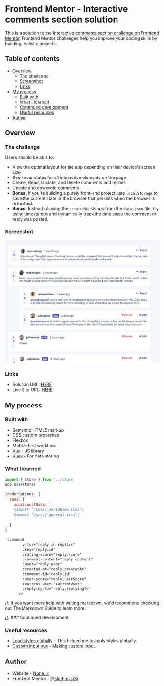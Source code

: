 # Frontend Mentor - Interactive comments section solution

This is a solution to the [Interactive comments section challenge on Frontend Mentor](https://www.frontendmentor.io/challenges/interactive-comments-section-iG1RugEG9). Frontend Mentor challenges help you improve your coding skills by building realistic projects. 

## Table of contents

- [Overview](#overview)
  - [The challenge](#the-challenge)
  - [Screenshot](#screenshot)
  - [Links](#links)
- [My process](#my-process)
  - [Built with](#built-with)
  - [What I learned](#what-i-learned)
  - [Continued development](#continued-development)
  - [Useful resources](#useful-resources)
- [Author](#author)


## Overview

### The challenge

Users should be able to:

- View the optimal layout for the app depending on their device's screen size
- See hover states for all interactive elements on the page
- Create, Read, Update, and Delete comments and replies
- Upvote and downvote comments
- **Bonus**: If you're building a purely front-end project, use `localStorage` to save the current state in the browser that persists when the browser is refreshed.
- **Bonus**: Instead of using the `createdAt` strings from the `data.json` file, try using timestamps and dynamically track the time since the comment or reply was posted.

### Screenshot

![](./src/assets/design/ss%20my%20work.jpg)

### Links

- Solution URL: [HERE](https://github.com/slothmast3r/interactive-comment-section)
- Live Site URL: [HERE](https://slothmast3r.github.io/interactive-comment-section/)

## My process

### Built with

- Semantic HTML5 markup
- CSS custom properties
- Flexbox
- Mobile-first workflow
- [Vue](https://vuejs.org/) - JS library
- [Vuex](https://vuex.vuejs.org/) - For data storing

### What I learned

```js
import { store } from '../store'
app.use(store)
```
```js
loaderOptions: {
  sass: {
    additionalData: `
    @import "/scss/_variables.scss";
    @import "/scss/_general.scss";
    `
  }
}
```
```vue
 <comment
        v-for="reply in replies"
        :key="reply.id"
        :rating-score="reply.score"
        :comment-content="reply.content"
        :user="reply.user"
        :created-at="reply.createdAt"
        :comment-id="reply.id"
        :user-score="reply.userScore"
        :current-user="currentUser"
        :replying-to="reply.replyingTo"
      />
```

[//]: If you want more help with writing markdown, we'd recommend checking out [The Markdown Guide](https://www.markdownguide.org/) to learn more.


[//]: ### Continued development


[//]: # (Use this section to outline areas that you want to continue focusing on in future projects. These could be concepts you're still not completely comfortable with or techniques you found useful that you want to refine and perfect.)


### Useful resources
- [Load styles globally](https://vueschool.io/articles/vuejs-tutorials/globally-load-sass-into-your-vue-js-applications/) - This helped me to apply styles globally.
- [Custom input vue](https://dev.to/viniciuskneves/vue-custom-input-bk8) - Making custom input.


## Author

- Website - [None :<](https://www.your-site.com)
- Frontend Mentor - [@slothmast3r](https://www.frontendmentor.io/profile/slothmast3r)
